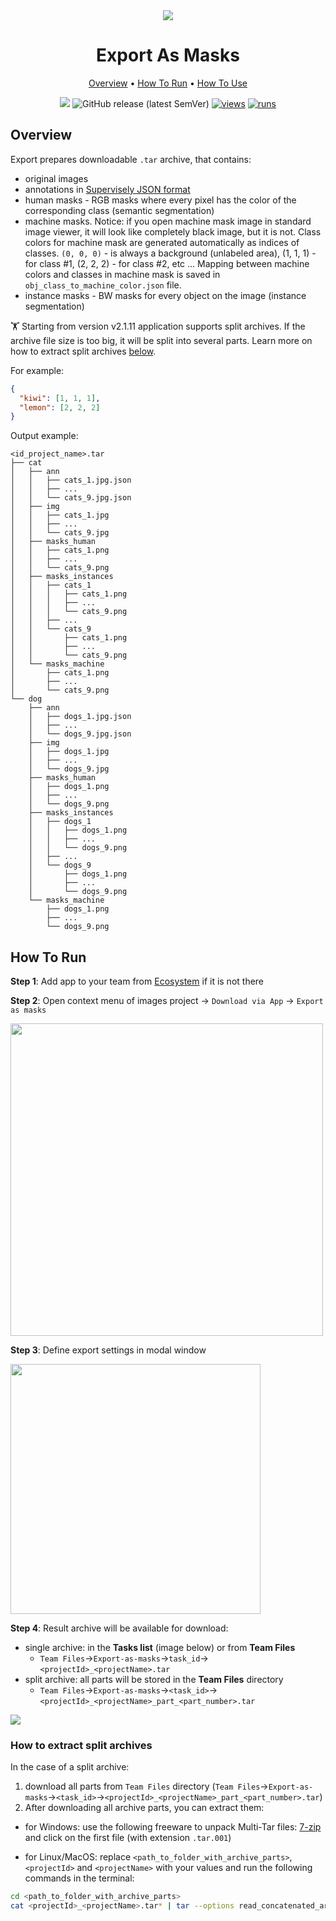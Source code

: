 <div align="center" markdown>
<img src="https://user-images.githubusercontent.com/106374579/186664538-21e06509-7372-44db-9f0e-512be05cad91.png"/>

# Export As Masks

<p align="center">
  <a href="#Overview">Overview</a> •
  <a href="#How-To-Run">How To Run</a> •
  <a href="#How-To-Use">How To Use</a>
</p>

[![](https://img.shields.io/badge/slack-chat-green.svg?logo=slack)](https://supervise.ly/slack)
![GitHub release (latest SemVer)](https://img.shields.io/github/v/release/supervisely-ecosystem/export-as-masks)
[![views](https://app.supervise.ly/img/badges/views/supervisely-ecosystem/export-as-masks.png)](https://supervise.ly)
[![runs](https://app.supervise.ly/img/badges/runs/supervisely-ecosystem/export-as-masks.png)](https://supervise.ly)

</div>

## Overview

Export prepares downloadable `.tar` archive, that contains:

- original images
- annotations in [Supervisely JSON format](https://docs.supervise.ly/data-organization/00_ann_format_navi)
- human masks - RGB masks where every pixel has the color of the corresponding class (semantic segmentation)
- machine masks. Notice: if you open machine mask image in standard image viewer, it will look like completely black image, but it is not. Class colors for machine mask are generated automatically as indices of classes. `(0, 0, 0)` - is always a background (unlabeled area), (1, 1, 1) - for class #1, (2, 2, 2) - for class #2, etc ... Mapping between machine colors and classes in machine mask is saved in `obj_class_to_machine_color.json` file.
- instance masks - BW masks for every object on the image (instance segmentation)

🏋️ Starting from version v2.1.11 application supports split archives. If the archive file size is too big, it will be split into several parts. Learn more on how to extract split archives [below](#how-to-extract-split-archives).

For example:

```json
{
  "kiwi": [1, 1, 1],
  "lemon": [2, 2, 2]
}
```

Output example:

```text
<id_project_name>.tar
├── cat
│   ├── ann
│   │   ├── cats_1.jpg.json
│   │   ├── ...
│   │   └── cats_9.jpg.json
│   ├── img
│   │   ├── cats_1.jpg
│   │   ├── ...
│   │   └── cats_9.jpg
│   ├── masks_human
│   │   ├── cats_1.png
│   │   ├── ...
│   │   └── cats_9.png
│   ├── masks_instances
│   │   ├── cats_1
│   │   │   ├── cats_1.png
│   │   │   ├── ...
│   │   │   └── cats_9.png
│   │   ├── ...
│   │   └── cats_9
│   │       ├── cats_1.png
│   │       ├── ...
│   │       └── cats_9.png
│   └── masks_machine
│       ├── cats_1.png
│       ├── ...
│       └── cats_9.png
└── dog
    ├── ann
    │   ├── dogs_1.jpg.json
    │   ├── ...
    │   └── dogs_9.jpg.json
    ├── img
    │   ├── dogs_1.jpg
    │   ├── ...
    │   └── dogs_9.jpg
    ├── masks_human
    │   ├── dogs_1.png
    │   ├── ...
    │   └── dogs_9.png
    ├── masks_instances
    │   ├── dogs_1
    │   │   ├── dogs_1.png
    │   │   ├── ...
    │   │   └── dogs_9.png
    │   ├── ...
    │   └── dogs_9
    │       ├── dogs_1.png
    │       ├── ...
    │       └── dogs_9.png
    └── masks_machine
        ├── dogs_1.png
        ├── ...
        └── dogs_9.png
```

## How To Run

**Step 1**: Add app to your team from [Ecosystem](https://app.supervise.ly/apps/ecosystem/export-as-masks) if it is not there

**Step 2**: Open context menu of images project -> `Download via App` -> `Export as masks`

<img src="https://i.imgur.com/IcceeId.png" width="500"/>

**Step 3**: Define export settings in modal window

<img src="https://user-images.githubusercontent.com/48913536/181037292-4e88f6af-c4e7-4575-9f29-ac8984a70cd0.png" width="400"/>

**Step 4**: Result archive will be available for download:

- single archive: in the **Tasks list** (image below) or from **Team Files**
  - `Team Files`->`Export-as-masks`->`task_id`->`<projectId>_<projectName>.tar`
- split archive: all parts will be stored in the **Team Files** directory
  - `Team Files`->`Export-as-masks`->`<task_id>`->`<projectId>_<projectName>_part_<part_number>.tar`

<img src="https://i.imgur.com/hibPn9b.png"/>

### How to extract split archives

In the case of a split archive:

1. download all parts from `Team Files` directory (`Team Files`->`Export-as-masks`->`<task_id>`->`<projectId>_<projectName>_part_<part_number>.tar`)
2. After downloading all archive parts, you can extract them:

- for Windows:
  use the following freeware to unpack Multi-Tar files: [7-zip](https://www.7-zip.org/) and click on the first file (with extension `.tar.001`)

- for Linux/MacOS:
  replace `<path_to_folder_with_archive_parts>`, `<projectId>` and `<projectName>` with your values and run the following commands in the terminal:

```bash
cd <path_to_folder_with_archive_parts>
cat <projectId>_<projectName>.tar* | tar --options read_concatenated_archives -xvf -
```
